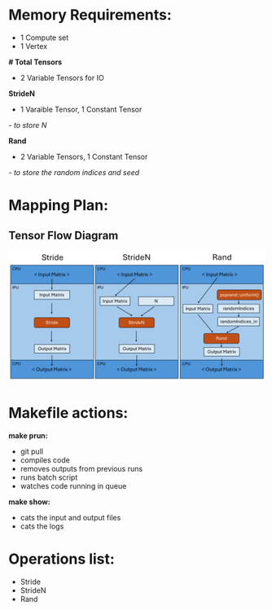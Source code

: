 # Memory Requirements:

- 1 Compute set
- 1 Vertex

**# Total Tensors**
- 2 Variable Tensors for IO

**StrideN**
- 1 Varaible Tensor, 1 Constant Tensor

*- to store N*

**Rand**
- 2 Variable Tensors, 1 Constant Tensor

*- to store the random indices and seed*

# Mapping Plan:

## Tensor Flow Diagram

![Tensor Flow Diagram](figures/Tensor%20Flow%20Diagram.png)

# Makefile actions:

**make prun:**
- git pull
- compiles code
- removes outputs from previous runs
- runs batch script
- watches code running in queue

**make show:**
- cats the input and output files
- cats the logs

# Operations list:
- Stride
- StrideN
- Rand